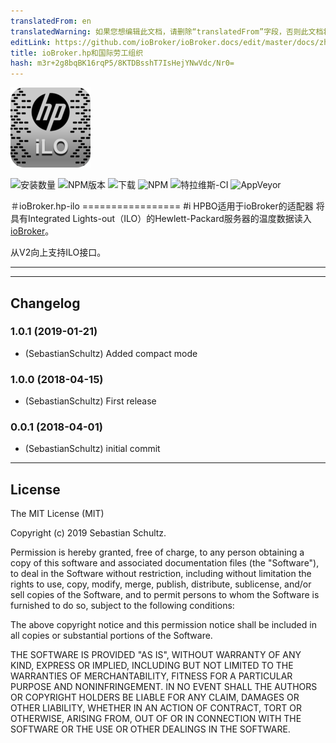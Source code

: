 ```yaml
---
translatedFrom: en
translatedWarning: 如果您想编辑此文档，请删除“translatedFrom”字段，否则此文档将再次自动翻译
editLink: https://github.com/ioBroker/ioBroker.docs/edit/master/docs/zh-cn/adapterref/iobroker.hp-ilo/README.md
title: ioBroker.hp和国际劳工组织
hash: m3r+2g8bqBK16rqP5/8KTDBsshT7IsHejYNwVdc/Nr0=
---
```

![商标](../../../en/adapterref/iobroker.hp-ilo/admin/hp-ilo.png)

![安装数量](http://iobroker.live/badges/hp-ilo-stable.svg)
![NPM版本](http://img.shields.io/npm/v/iobroker.hp-ilo.svg)
![下载](https://img.shields.io/npm/dm/iobroker.hp-ilo.svg)
![NPM](https://nodei.co/npm/iobroker.hp-ilo.png?downloads=true)
![特拉维斯-CI](https://travis-ci.org/SebastianSchultz/ioBroker.hp-ilo.svg?branch=master)
![AppVeyor](https://ci.appveyor.com/api/projects/status/8mk2gqr50p7q8n6l/branch/master?svg=true)

＃ioBroker.hp-ilo =================
#i HPBO适用于ioBroker的适配器
将具有Integrated Lights-out（ILO）的Hewlett-Packard服务器的温度数据读入[ioBroker](https://www.iobroker.net)。

从V2向上支持ILO接口。

---

---

## Changelog

### 1.0.1 (2019-01-21)
* (SebastianSchultz) Added compact mode

### 1.0.0 (2018-04-15)
* (SebastianSchultz) First release

### 0.0.1 (2018-04-01)
* (SebastianSchultz) initial commit


---

## License

The MIT License (MIT)

Copyright (c) 2019 Sebastian Schultz.

Permission is hereby granted, free of charge, to any person obtaining a copy
of this software and associated documentation files (the "Software"), to deal
in the Software without restriction, including without limitation the rights
to use, copy, modify, merge, publish, distribute, sublicense, and/or sell
copies of the Software, and to permit persons to whom the Software is
furnished to do so, subject to the following conditions:

The above copyright notice and this permission notice shall be included in
all copies or substantial portions of the Software.

THE SOFTWARE IS PROVIDED "AS IS", WITHOUT WARRANTY OF ANY KIND, EXPRESS OR
IMPLIED, INCLUDING BUT NOT LIMITED TO THE WARRANTIES OF MERCHANTABILITY,
FITNESS FOR A PARTICULAR PURPOSE AND NONINFRINGEMENT. IN NO EVENT SHALL THE
AUTHORS OR COPYRIGHT HOLDERS BE LIABLE FOR ANY CLAIM, DAMAGES OR OTHER
LIABILITY, WHETHER IN AN ACTION OF CONTRACT, TORT OR OTHERWISE, ARISING FROM,
OUT OF OR IN CONNECTION WITH THE SOFTWARE OR THE USE OR OTHER DEALINGS IN
THE SOFTWARE.